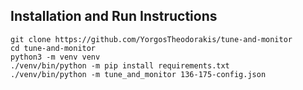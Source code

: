 ## Installation and Run Instructions

```
git clone https://github.com/YorgosTheodorakis/tune-and-monitor
cd tune-and-monitor
python3 -m venv venv
./venv/bin/python -m pip install requirements.txt
./venv/bin/python -m tune_and_monitor 136-175-config.json
```
